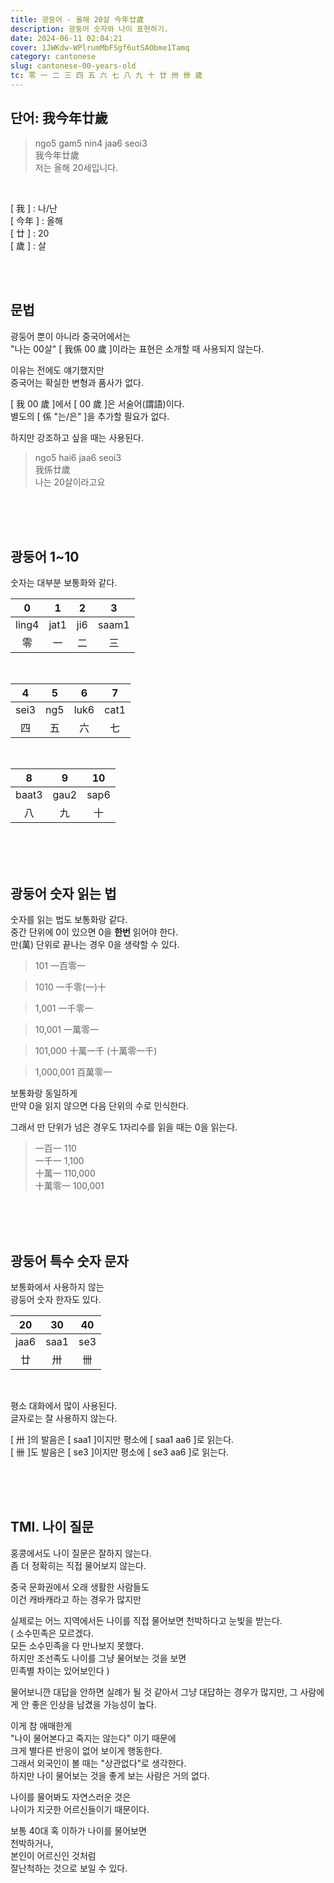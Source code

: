 ```yaml
---
title: 광둥어 - 올해 20살 今年廿歲
description: 광둥어 숫자와 나이 표현하기.
date: 2024-06-11 02:04:21
cover: 1JWKdw-WPlrumMbFSgf6utSAObme1Tamq
category: cantonese
slug: cantonese-00-years-old
tc: 零 一 二 三 四 五 六 七 八 九 十 廿 卅 卌 歲
---
```


## 단어: 我今年廿歲

> ngo5 gam5 nin4 jaa6 seoi3  
> 我今年廿歲  
> 저는 올해 20세입니다.

<br>

[ 我 ] : 나/난  
[ 今年 ] : 올해  
[ 廿 ] : 20  
[ 歲 ] : 살

<br><br>

## 문법

광둥어 뿐이 아니라 중국어에서는  
"나는 00살" [ 我係 00 歲 ]이라는 표현은 소개할 때 사용되지 않는다.

이유는 전에도 얘기했지만  
중국어는 확실한 변형과 품사가 없다.

[ 我 00 歲 ]에서 [ 00 歲 ]은 서술어(謂語)이다.  
별도의 [ 係 "는/은" ]을 추가할 필요가 없다.

하지만 강조하고 싶을 때는 사용된다.

> ngo5 hai6 jaa6 seoi3  
> 我係廿歲  
> 나는 20살이라고요

<br><br><br>

## 광둥어 1~10

숫자는 대부분 보통화와 같다.

|   0   |  1   |  2  |   3   |
| :---: | :--: | :-: | :---: |
| ling4 | jat1 | ji6 | saam1 |
|  零   |  一  | 二  |  三   |

<br>

|  4   |  5  |  6   |  7   |
| :--: | :-: | :--: | :--: |
| sei3 | ng5 | luk6 | cat1 |
|  四  | 五  |  六  |  七  |

<br>

|   8   |  9   |  10  |
| :---: | :--: | :--: |
| baat3 | gau2 | sap6 |
|  八   |  九  |  十  |

<br><br><br>

## 광둥어 숫자 읽는 법

숫자를 읽는 법도 보통화랑 같다.  
중간 단위에 0이 있으면 0을 **한번** 읽어야 한다.  
만(萬) 단위로 끝나는 경우 0을 생략할 수 있다.

> 101 一百零一

> 1010 一千零(一)十

> 1,001 一千零一

> 10,001 一萬零一

> 101,000 十萬一千 (十萬零一千)

> 1,000,001 百萬零一

보통화랑 동일하게  
만약 0을 읽지 않으면 다음 단위의 수로 인식한다.

그래서 만 단위가 넘은 경우도 1자리수를 읽을 때는 0을 읽는다.

> 一百一 110  
> 一千一 1,100  
> 十萬一 110,000  
> 十萬零一 100,001

<br><br><br>

## 광둥어 특수 숫자 문자

보통화에서 사용하지 않는  
광둥어 숫자 한자도 있다.

|  20  |  30  | 40  |
| :--: | :--: | :-: |
| jaa6 | saa1 | se3 |
|  廿  |  卅  | 卌  |

<br>

평소 대화에서 많이 사용된다.  
글자로는 잘 사용하지 않는다.

[ 卅 ]의 발음은 [ saa1 ]이지만 평소에 [ saa1 aa6 ]로 읽는다.  
[ 卌 ]도 발음은 [ se3 ]이지만 평소에 [ se3 aa6 ]로 읽는다.

<br><br><br>

## TMI. 나이 질문

홍콩에서도 나이 질문은 잘하지 않는다.  
좀 더 정확히는 직접 물어보지 않는다.

중국 문화권에서 오래 생활한 사람들도  
이건 캐바캐라고 하는 경우가 많지만

실제로는 어느 지역에서든 나이를 직접 물어보면 천박하다고 눈빛을 받는다.  
( 소수민족은 모르겠다.  
모든 소수민족을 다 만나보지 못했다.  
하지만 조선족도 나이를 그냥 물어보는 것을 보면  
민족별 차이는 있어보인다 )

물어보니깐 대답을 안하면 실례가 될 것 같아서 그냥 대답하는 경우가 많지만, 그 사람에게 안 좋은 인상을 남겼을 가능성이 높다.

이게 참 애매한게  
"나이 물어본다고 죽지는 않는다" 이기 때문에  
크게 별다른 반응이 없어 보이게 행동한다.  
그래서 외국인이 볼 때는 "상관없다"로 생각한다.  
하지만 나이 물어보는 것을 좋게 보는 사람은 거의 없다.

나이를 물어봐도 자연스러운 것은  
나이가 지긋한 어르신들이기 때문이다.

보통 40대 혹 이하가 나이를 물어보면  
천박하거나,  
본인이 어르신인 것처럼  
잘난척하는 것으로 보일 수 있다.
